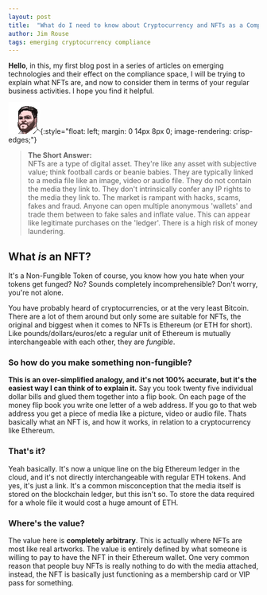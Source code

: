 ```yaml
---
layout: post
title:  "What do I need to know about Cryptocurrency and NFTs as a Compliance Officer?"
author: Jim Rouse
tags: emerging cryptocurrency compliance
---
```

**Hello**, in this, my first blog post in a series of articles on emerging technologies and their effect on the compliance space, I will be trying to explain what NFTs are, and now to consider them in terms of your regular business activities. I hope you find it helpful. 

![Pixel Art Jim](/assets/images/pixel-jim.png){:style="float: left; margin: 0 14px 8px 0; image-rendering: crisp-edges;"}
> **The Short Answer:**  
> NFTs are a type of digital asset. They're like any asset with subjective value; think football cards or beanie babies. They are typically linked to a media file like an image, video or audio file. They do not contain the media they link to. They don't intrinsically confer any IP rights to the media they link to. The market is rampant with hacks, scams, fakes and fraud. Anyone can open multiple anonymous 'wallets' and trade them between to fake sales and inflate value. This can appear like legitimate purchases on the 'ledger'. There is a high risk of money laundering.

## What *is* an NFT?

It's a Non-Fungible Token of course, you know how you hate when your tokens get funged? No? Sounds completely incomprehensible? Don't worry, you're not alone.

You have probably heard of cryptocurrencies, or at the very least Bitcoin. There are a lot of them around but only some are suitable for NFTs, the original and biggest when it comes to NFTs is Ethereum (or ETH for short). Like pounds/dollars/euros/etc a regular unit of Ethereum is mutually interchangeable with each other, they are *fungible*.

### So how do you make something non-fungible?

**This is an over-simplified analogy, and it's not 100% accurate, but it's the easiest way I can think of to explain it.** Say you took twenty five individual dollar bills and glued them together into a flip book. On each page of the money flip book you write one letter of a web address. If you go to that web address you get a piece of media like a picture, video or audio file. Thats basically what an NFT is, and how it works, in relation to a cryptocurrency like Ethereum.

### That's it?

Yeah basically. It's now a unique line on the big Ethereum ledger in the cloud, and it's not directly interchangeable with regular ETH tokens. And yes, it's just a link. It's a common misconception that the media itself is stored on the blockchain ledger, but this isn't so. To store the data required for a whole file it would cost a huge amount of ETH.

### Where's the value?

The value here is **completely arbitrary**. This is actually where NFTs are most like real artworks. The value is entirely defined by what someone is willing to pay to have the NFT in their Ethereum wallet. One very common reason that people buy NFTs is really nothing to do with the media attached, instead, the NFT is basically just functioning as a membership card or VIP pass for something.